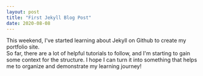 ```yaml
---
layout: post
title: "First Jekyll Blog Post"
date: 2020-08-08
---
```


This weekend, I've started learning about Jekyll on Github to create my portfolio site.  
So far, there are a lot of helpful tutorials to follow, and I'm starting to gain some context for the structure.
I hope I can turn it into something that helps me to organize and demonstrate my learning journey!
